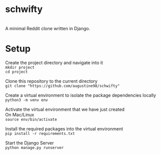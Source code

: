 # schwifty

<!--![Drunk Rick with C137 Morty](https://github.com/augustine98/schwifty/blob/master/blog/static/blog/rick.png)-->

<br>
A minimal Reddit clone written in Django.

# Setup

Create the project directory and navigate into it<br>
`mkdir project`<br>
`cd project`

Clone this repository to the current directory<br>
`git clone "https://github.com/augustine98/schwifty"`

Create a virtual environment to isolate the package dependencies locally<br>
`python3 -m venv env`

Activate the virtual environment that we have just created<br>
On Mac/Linux<br>
`source env/bin/activate`

Install the required packages into the virtual environment<br>
`pip install -r requirements.txt`

Start the Django Server<br>
`python manage.py runserver`


